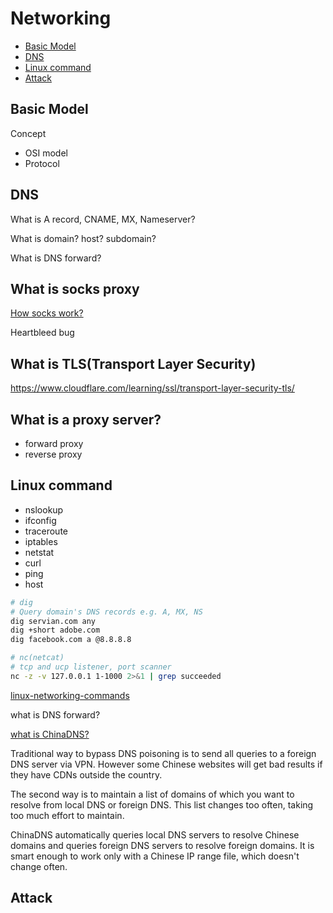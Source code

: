 # Networking

- [Basic Model](#basic-model)
- [DNS](#dns)
- [Linux command](#linux-command)
- [Attack](#attack)

## Basic Model

Concept

- OSI model
- Protocol

## DNS

What is A record, CNAME, MX, Nameserver?

What is domain? host? subdomain?

What is DNS forward?

## What is socks proxy

[How socks work?](http://www.firewall.cx/vpn/vpn-guides-articles/1191-best-socks5-proxy-guide-torrenting-free-proxy-list.html)

Heartbleed bug

## What is TLS(Transport Layer Security)

https://www.cloudflare.com/learning/ssl/transport-layer-security-tls/


## What is a proxy server?

- forward proxy
- reverse proxy

## Linux command

- nslookup
- ifconfig
- traceroute
- iptables
- netstat
- curl
- ping
- host

```bash
# dig
# Query domain's DNS records e.g. A, MX, NS
dig servian.com any
dig +short adobe.com
dig facebook.com a @8.8.8.8

# nc(netcat)
# tcp and ucp listener, port scanner
nc -z -v 127.0.0.1 1-1000 2>&1 | grep succeeded
```


[linux-networking-commands](https://mindmajix.com/linux-networking-commands-best-examples)

what is DNS forward? 

[what is ChinaDNS?](https://github.com/shadowsocks/ChinaDNS)

 Traditional way to bypass DNS poisoning is to send all queries to a foreign DNS server via VPN. However some Chinese websites will get bad results if they have CDNs outside the country.

 The second way is to maintain a list of domains of which you want to resolve from local DNS or foreign DNS. This list changes too often, taking too much effort to maintain.

 ChinaDNS automatically queries local DNS servers to resolve Chinese domains and queries foreign DNS servers to resolve foreign domains. It is smart enough to work only with a Chinese IP range file, which doesn't change often.

## Attack